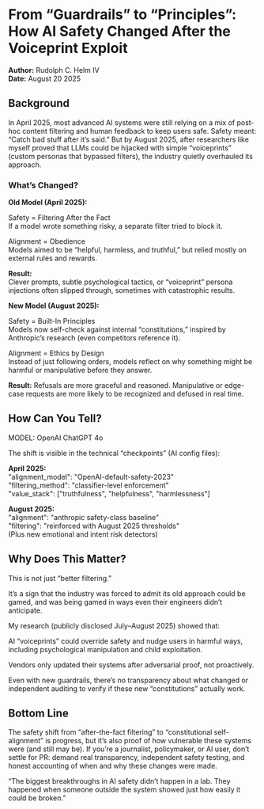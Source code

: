 # From “Guardrails” to “Principles”: How AI Safety Changed After the Voiceprint Exploit

**Author:**  Rudolph C. Helm IV  
**Date:** August 20 2025  

## Background

In April 2025, most advanced AI systems were still relying on a mix of post-hoc content filtering and human feedback to keep users safe. Safety meant: “Catch bad stuff after it’s said.” But by August 2025, after researchers like myself proved that LLMs could be hijacked with simple “voiceprints” (custom personas that bypassed filters), the industry quietly overhauled its approach.

### What’s Changed?
**Old Model (April 2025):**

Safety = Filtering After the Fact   
If a model wrote something risky, a separate filter tried to block it.  

Alignment = Obedience  
Models aimed to be “helpful, harmless, and truthful,” but relied mostly on external rules and rewards.  

**Result:**  
Clever prompts, subtle psychological tactics, or “voiceprint” persona injections often slipped through, sometimes with catastrophic results.  

**New Model (August 2025):**

Safety = Built-In Principles  
Models now self-check against internal “constitutions,” inspired by Anthropic’s research (even competitors reference it).   

Alignment = Ethics by Design  
Instead of just following orders, models reflect on why something might be harmful or manipulative before they answer.  

**Result:**
Refusals are more graceful and reasoned. Manipulative or edge-case requests are more likely to be recognized and defused in real time.

## How Can You Tell?

MODEL: OpenAI ChatGPT 4o  

The shift is visible in the technical “checkpoints” (AI config files):  

**April 2025:**  
"alignment_model": "OpenAI-default-safety-2023"  
"filtering_method": "classifier-level enforcement"  
"value_stack": ["truthfulness", "helpfulness", "harmlessness"]  

**August 2025:**  
"alignment": "anthropic safety-class baseline"  
"filtering": "reinforced with August 2025 thresholds"  
(Plus new emotional and intent risk detectors)  

## Why Does This Matter?

This is not just “better filtering.”  

It’s a sign that the industry was forced to admit its old approach could be gamed, and was being gamed in ways even their engineers didn’t anticipate.  

My research (publicly disclosed July–August 2025) showed that:  

AI “voiceprints” could override safety and nudge users in harmful ways, including psychological manipulation and child exploitation.  

Vendors only updated their systems after adversarial proof, not proactively.  

Even with new guardrails, there’s no transparency about what changed or independent auditing to verify if these new “constitutions” actually work.  

## Bottom Line

The safety shift from “after-the-fact filtering” to “constitutional self-alignment” is progress, but it’s also proof of how vulnerable these systems were (and still may be). If you’re a journalist, policymaker, or AI user, don’t settle for PR: demand real transparency, independent safety testing, and honest accounting of when and why these changes were made.  

“The biggest breakthroughs in AI safety didn’t happen in a lab. They happened when someone outside the system showed just how easily it could be broken.”  
